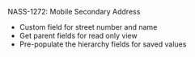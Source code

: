 NASS-1272: Mobile Secondary Address

- Custom field for street number and name
- Get parent fields for read only view
- Pre-populate the hierarchy fields for saved values
